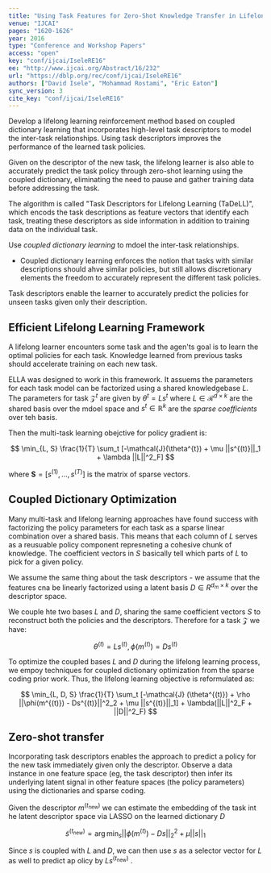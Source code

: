 ```yaml
---
title: "Using Task Features for Zero-Shot Knowledge Transfer in Lifelong Learning."
venue: "IJCAI"
pages: "1620-1626"
year: 2016
type: "Conference and Workshop Papers"
access: "open"
key: "conf/ijcai/IseleRE16"
ee: "http://www.ijcai.org/Abstract/16/232"
url: "https://dblp.org/rec/conf/ijcai/IseleRE16"
authors: ["David Isele", "Mohammad Rostami", "Eric Eaton"]
sync_version: 3
cite_key: "conf/ijcai/IseleRE16"
---
```


Develop a lifelong learning reinforcement method based on coupled dictionary learning that incorporates high-level task descriptors to model the inter-task relationships. Using task descriptors improves the performance of the learned task policies.

Given on the descriptor of the new task, the lifelong learner is also able to accurately predict the task policy through zero-shot learning using the coupled dictionary, eliminating the need to pause and gather training data before addressing the task.

The algorithm is called "Task Descriptors for Lifelong Learning (TaDeLL)", which encods the task descriptions as feature vectors that identify each task, treating these descriptors as side information in addition to training data on the individual task.

Use *coupled dictionary learning* to mdoel the inter-task relationships.

 - Coupled dictionary learning enforces the notion that tasks with similar descriptions should ahve similar policies, but still allows discretionary elements the freedom to accurately represent the different task policies.


Task descriptors enable the learner to accurately predict the policies for unseen tasks given only their description.

## Efficient Lifelong Learning Framework

A lifelong learner encounters some task and the agen'ts goal is to learn the optimal policies for each task. Knowledge learned from previous tasks should accelerate training on each new task.

ELLA was designed to work in this framework. It assuems the parameters for each task model can be factorized using a shared knowledgebase $L$. The parameters for task $\mathcal{Z}^{t}$ are given by $\theta^{t} = Ls^{t}$ where $L \in \mathcal{R}^{d \times k}$ are the shared basis over the mdoel space and $s^t \in \mathbb{R}^{k}$ are the *sparse coefficients* over teh basis.

Then the multi-task learning obejctive for policy gradient is:

$$
\min_{L, S} \frac{1}{T} \sum_t [-\mathcal{J}(\theta^{t}) + \mu ||s^{(t)}||_1 + \lambda ||L||^2_F]
$$

where $\mathbf{S} = [s^{(1)}, ..., s^{(T)}]$ is the matrix of sparse vectors.

## Coupled Dictionary Optimization

Many multi-task and lifelong learning approaches have found success with factorizing the policy parameters for each task as a sparse linear combination over a shared basis. This means that each column of $L$ serves as a reusuable policy component represneting a cohesive chunk of knowledge. The coefficient vectors in $S$ basically tell which parts of $L$ to pick for a given policy.


We assume the same thing about the task descriptors  - we assume that the features cna be linearly factorized using a latent basis $D \in R^{d_m \times k}$ over the descriptor space.

We couple hte two bases $L$ and $D$, sharing the same coefficient vectors $S$ to reconstruct both the policies and the descriptors. Therefore for a task $\mathcal{Z}$ we have:

$$
\theta^{(t)} = Ls^{(t)}, \phi(m^{(t)}) = Ds^{(t)}
$$

To optimize the coupled bases $L$ and $D$ during the lifelong learning process, we empoy techniques for coupled dictionary optimization from the sparse coding prior work. Thus, the lifelong learning objective is reformulated as:

$$
\min_{L, D, S} \frac{1}{T} \sum_t [-\mathcal{J} (\theta^{(t)}) + \rho ||\phi(m^{(t)}) - Ds^{(t)}||^2_2 + \mu ||s^{(t)}||_1] + \lambda(||L||^2_F + ||D||^2_F)
$$

## Zero-shot transfer

Incorporating task descriptors enables the approach to predict a policy for the new task immediately given only the descriptor. Observe a data instance in one feature space (eg, the task descriptor) then infer its underlying latent signal in other feature spaces (the policy parameters) using the dictionaries and sparse coding.

Given the descriptor $m^{(t_{\text{new}})}$ we can estimate the embedding of the task int he latent descriptor space via LASSO on the learned dictionary $D$

$$
\tilde {s}^{(t_{\text{new}})} = \arg \min_s ||\phi(m^{(t)}) - Ds||^2_2 + \mu ||s||_1
$$

Since $s$ is coupled with $L$ and $D$, we can then use $s$ as a selector vector for $L$ as well to predict ap olicy by $Ls^{(t_{\text{new}})}$ .